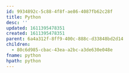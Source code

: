 ```yaml
---
id: 9934892c-5c88-4f8f-ae86-4087fb62c28f
title: Python
desc: ''
updated: 1611395478351
created: 1611395478351
parent: 6a4a312f-8ff9-400c-888c-d33848bd2d14
children:
  - 80c6d985-cbac-43ea-a2bc-a3de630e048e
fname: python
hpath: python
---
```



